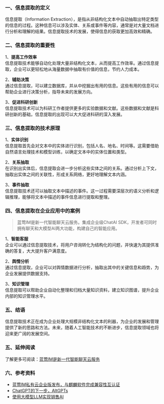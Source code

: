 ### 一、信息提取的定义
信息提取（Information Extraction），是指从非结构化文本中自动抽取出特定类型的信息的过程。这种信息可以涉及实体、关系或事件等内容，通常是对大量文档进行分析和理解的结果。信息提取技术的发展，使得信息的获取更加高效和精确。

### 二、信息提取的重要性
1、**提高工作效率**  
    信息提取技术能够自动化处理大量非结构化文本，从而提高工作效率。通过信息提取，企业可以更轻松地从海量数据中抽取有价值的信息，节约人力成本。

2、**辅助决策**  
    通过信息提取，可以建立数据库，并从中挖掘出有用的信息。这些有用的信息可以帮助企业进行决策分析，指导未来的发展方向。

3、**促进科研创新**  
    信息提取技术可以为科研工作者提供更多的实验数据和文献。这些数据和文献是科研创新的基础，信息提取的出现可以大大促进科研的深入发展。

### 三、信息提取的技术原理
1、**实体识别**  
    信息提取首先会对文本中的实体进行识别，包括人名、地名、时间等。这需要借助自然语言处理技术和模型训练，以确定文本中的实体位置和类型。

2、**关系抽取**  
    在识别出实体后，信息提取会进一步分析这些实体之间的关系。通过分析上下文，抽取出实体之间的关联性，形成关系网络，更好地理解文本内涵。

3、**事件抽取**  
    信息提取技术还可以抽取文本中描述的事件。这一过程需要深层次的语义分析和逻辑推理，能够将文本中描述的事件信息进行提取和整理。

### 四、信息提取在企业应用中的案例
>蓝莺IM是新一代智能聊天云服务。集成企业级ChatAI SDK，开发者可同时拥有聊天和大模型AI两大功能，构建自己的智能应用。

1、**智能客服**  
    企业可以通过信息提取技术，将用户咨询转化为结构化的问题，并快速为其提供准确的答复，大大提升客户满意度。

2、**舆情分析**  
    通过信息提取，企业可以对舆情数据进行分析，抽取出其中的关键信息和趋势，为企业发展提供数据支持。

3、**知识管理**  
    信息提取可以帮助企业自动化整理和归档大量知识资料，建立知识图谱，提升企业内部的知识管理水平。

### 五、结语
信息提取技术正在成为企业处理大规模非结构化文本的利器，为企业的发展和管理提供了新的思路和方法。未来，随着人工智能技术的不断进步，信息提取领域也将迎来更广阔的发展空间。

### 五、延伸阅读
了解更多可阅读：[蓝莺IM是新一代智能聊天云服务](https://www.lanyingim.com/)

### 六、参考资料
- [蓝莺IM私有云企业版发布，与麒麟软件完成兼容性互认证](../articles/product-and-technologies/lanying-im-private-cloud-enterprise-edition-published-and-kylin-os-neocertify.html)
- [ChatGPT的下一步，AltGPTs](../articles/product-and-technologies/The-Next-Steps-for-ChatGPT-AltGPTs.html)
- [使用大模型LLM实现销售AI](../articles/product-and-technologies/Implement-Sales-AI-with-Large-Language-Model.html)